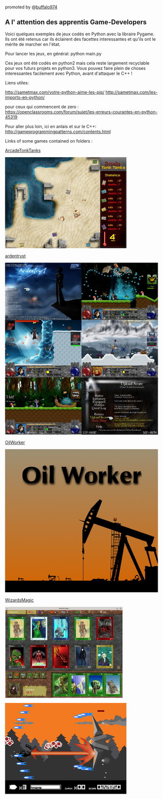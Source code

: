 promoted by @[buffalo974](https://github.com/buffalo974)

A l' attention des apprentis Game-Developers
--------------------------------------------


Voici quelques exemples de jeux codés en Python avec la libraire Pygame.
Ils ont été retenus car ils éclairent des facettes interessantes et qu'ils ont le mérite de marcher en l'état. 


Pour lancer les jeux, en général:
python main.py

Ces jeux ont été codés en python2 mais cela reste largement recyclable pour vos futurs projets en python3.
Vous pouvez faire plein de choses interessantes facilement avec Python, avant d'attaquer le C++ !


Liens utiles:

http://sametmax.com/votre-python-aime-les-pip/
http://sametmax.com/les-imports-en-python/



pour ceux qui commencent de zero :
https://openclassrooms.com/forum/sujet/les-erreurs-courantes-en-python-45319

Pour aller plus loin, ici en anlais et sur le C++:
http://gameprogrammingpatterns.com/contents.html

Links of some games contained on folders :

[ArcadeTonkTanks](https://github.com/IndexErrorCoders/PygamesCompilation/tree/master/IE_games_1/ArcadeTonkTanks_006)

![alt tag](https://github.com/IndexErrorCoders/PygamesCompilation/blob/master/pygameexemplesinteressants/ArcadeTonkTanks.png)

[ardentryst](https://github.com/IndexErrorCoders/PygamesCompilation/tree/master/IE_games_2/ardentryst1.71)

![alt tag](https://github.com/IndexErrorCoders/PygamesCompilation/blob/master/pygameexemplesinteressants/Aredntryst.jpg)

[OilWorker](https://github.com/IndexErrorCoders/PygamesCompilation/tree/master/IE_games_4/OilWorker)

![alt tag](https://github.com/IndexErrorCoders/PygamesCompilation/blob/master/pygameexemplesinteressants/OilWorker.png)

[WizardsMagic](https://github.com/IndexErrorCoders/PygamesCompilation/tree/master/IE_games_8/WizardsMagic)

![alt tag](https://github.com/IndexErrorCoders/PygamesCompilation/blob/master/pygameexemplesinteressants/WizardsMagic.png)

![alt tag](https://github.com/IndexErrorCoders/PygamesCompilation/blob/master/pygameexemplesinteressants/shootemup.png)
